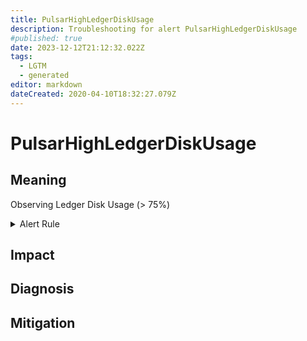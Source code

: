 ```yaml
---
title: PulsarHighLedgerDiskUsage
description: Troubleshooting for alert PulsarHighLedgerDiskUsage
#published: true
date: 2023-12-12T21:12:32.022Z
tags: 
  - LGTM
  - generated
editor: markdown
dateCreated: 2020-04-10T18:32:27.079Z
---
```


# PulsarHighLedgerDiskUsage

## Meaning
[//]: # "Short paragraph that explains what the alert means"
Observing Ledger Disk Usage (> 75%)

<details>
  <summary>Alert Rule</summary>

{{% rule "pulsar/pulsar-internal.yml" "PulsarHighLedgerDiskUsage" %}}

{{% comment %}}

```yaml
alert: PulsarHighLedgerDiskUsage
expr: sum(bookie_ledger_dir__pulsar_data_bookkeeper_ledgers_usage) by (kubernetes_pod_name) > 75
for: 1h
labels:
    severity: critical
annotations:
    summary: Pulsar high ledger disk usage (instance {{ $labels.instance }})
    description: |-
        Observing Ledger Disk Usage (> 75%)
          VALUE = {{ $value }}
          LABELS = {{ $labels }}
    runbook: https://github.com/srerun/prometheus-alerts/blob/main/content/runbooks/pulsar-internal/PulsarHighLedgerDiskUsage.md

```

{{% /comment %}}

</details>


## Impact
[//]: # "What could / will happen if the alert is not addressed"



## Diagnosis
[//]: # "Steps to take to identify the cause of the problem"



## Mitigation
[//]: # "The steps necessary to resolve the alert"
